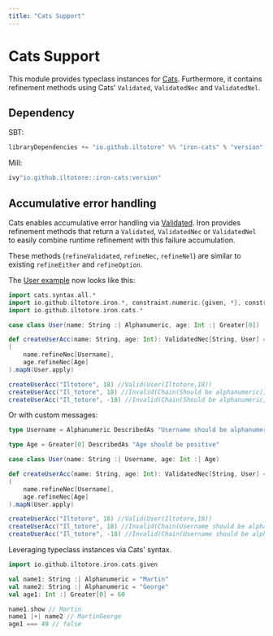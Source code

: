 ```yaml
---
title: "Cats Support"
---
```


# Cats Support

This module provides typeclass instances for [Cats](https://typelevel.org/cats/). Furthermore, it contains refinement methods using Cats' `Validated`, `ValidatedNec` and `ValidatedNel`.

## Dependency

SBT:

```scala
libraryDependencies += "io.github.iltotore" %% "iron-cats" % "version"
```

Mill:

```scala
ivy"io.github.iltotore::iron-cats:version"
```

## Accumulative error handling

Cats enables accumulative error handling via [Validated](http://typelevel.org/cats/datatypes/validated.html). Iron provides refinement methods that return a `Validated`, `ValidatedNec` or `ValidatedNel` to easily combine runtime refinement with this failure accumulation.

These methods (`refineValidated`, `refineNec`, `refineNel`) are similar to existing `refineEither` and `refineOption`.

The [User example](../reference/refinement.md) now looks like this:

```scala
import cats.syntax.all.*
import io.github.iltotore.iron.*, constraint.numeric.{given, *}, constraint.string.{given, *}
import io.github.iltotore.iron.cats.*

case class User(name: String :| Alphanumeric, age: Int :| Greater[0])

def createUserAcc(name: String, age: Int): ValidatedNec[String, User] =
(
    name.refineNec[Username],
    age.refineNec[Age]
).mapN(User.apply)

createUserAcc("Iltotore", 18) //Valid(User(Iltotore,18))
createUserAcc("Il_totore", 18) //Invalid(Chain(Should be alphanumeric))
createUserAcc("Il_totore", -18) //Invalid(Chain(Should be alphanumeric, Should be greater than 0))
```

Or with custom messages:

```scala
type Username = Alphanumeric DescribedAs "Username should be alphanumeric"

type Age = Greater[0] DescribedAs "Age should be positive"

case class User(name: String :| Username, age: Int :| Age)

def createUserAcc(name: String, age: Int): ValidatedNec[String, User] =
(
    name.refineNec[Username],
    age.refineNec[Age]
).mapN(User.apply)

createUserAcc("Iltotore", 18) //Valid(User(Iltotore,18))
createUserAcc("Il_totore", 18) //Invalid(Chain(Username should be alphanumeric))
createUserAcc("Il_totore", -18) //Invalid(Chain(Username should be alphanumeric, Age should be positive))
```

Leveraging typeclass instances via Cats' syntax.

```scala
import io.github.iltotore.iron.cats.given

val name1: String :| Alphanumeric = "Martin"
val name2: String :| Alphanumeric = "George"
val age1: Int :| Greater[0] = 60

name1.show // Martin
name1 |+| name2 // MartinGeorge
age1 === 49 // false
```
